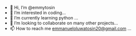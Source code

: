 - 👋 Hi, I’m @emmytosin
- 👀 I’m interested in coding...
- 🌱 I’m currently learning python ...
- 💞️ I’m looking to collaborate on many other projects...
- 📫 How to reach me emmanueloluwatosin20@gmail.com
...

<!---
emmytosin/emmytosin is a ✨ special ✨ repository because its `README.md` (this file) appears on your GitHub profile.
You can click the Preview link to take a look at your changes.
--->
